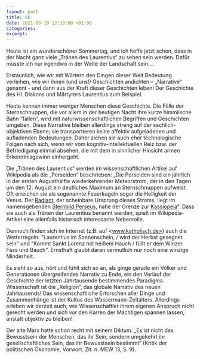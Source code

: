 ```yaml
---
layout: post
title: 66
date: 2021-08-10 12:18:00 +01:00
categories: 
excerpt: 
---
```


Heute ist ein wunderschöner Sommertag, und ich hoffe jetzt schon, dass in der Nacht ganz viele „Tränen des Laurentius“ zu sehen sein werden. Dafür müsste ich nur irgendwo in der Weite der Landschaft sein....

Erstaunlich, wie wir mit Wörtern den Dingen dieser Welt Bedeutung verleihen, wie wir ihnen (und uns!) Geschichten andichten – „Narrative“ genannt - und dann aus der Kraft dieser Geschichten leben! Der Geschichte des Hl. Diakons und Märtyrers Laurentius zum Beispiel.

Heute kennen immer weniger Menschen diese Geschichte. Die Fülle der Sternschnuppen, die vor allem in der heutigen Nacht ihre kurze himmlische Bahn “fallen“, wird mit naturwissenschaftlichen Begriffen und Geschichten umgeben. Diese Narrative bleiben allerdings streng auf der sachlich-objektiven Ebene; sie transportieren keine affektiv aufgeladenen und aufladenden Bedeutungen. Daher ziehen sie auch eher technologische Folgen nach sich, wenn wir vom kognitiv-intellektuellen Reiz bzw. der Befriedigung einmal absehen, die mit dem in sinnlicher Hinsicht armen Erkenntnisgewinn einhergeht.

Die „Tränen des Laurentius“ werden im wissenschaftlichen Artikel auf Wikipedia als die „Perseiden“ beschrieben: „Die Perseiden sind ein jährlich in der ersten Augusthälfte wiederkehrender Meteorstrom, der in den Tagen um den 12. August ein deutliches Maximum an Sternschnuppen aufweist. Oft erreichen sie als sogenannte Feuerkugeln sogar die Helligkeit der Venus. Der [Radiant](https://de.wikipedia.org/wiki/Radiant_(Astronomie)), der scheinbare Ursprung dieses Stroms, liegt im namensgebenden [Sternbild Perseus](https://de.wikipedia.org/wiki/Sternbild), nahe der Grenze zur [Kassiopeia](https://de.wikipedia.org/wiki/Kassiopeia_(Sternbild))“. Dass sie auch als Tränen der Laurentius benannt werden, spielt im Wikipedia-Artikel eine allenfalls historisch interessante Nebenrolle.

Dennoch finden sich im Internet (z.B. auf <www.katholisch.de>) auch die Wetterregeln: "Laurentius im Sonnenschein, / wird der Herbst gesegnet sein" und "Kommt Sankt Lorenz mit heißem Hauch / füllt er dem Winzer Fass und Bauch". Ernsthaft glaubt daran vermutlich nur noch eine winzige Minderheit.

Es sieht so aus, hört und fühlt sich so an, als ginge gerade ein Völker und Generationen übergreifendes Narrativ zu Ende, ein den Verlauf der Geschichte der letzten Jahrtausende bestimmendes Paradigma. Wissenschaft ist die „Religion“, das globale Narrativ des neuen Jahrtausends! Das wissenschaftliche Erforschen aller Dinge und Zusammenhänge ist der Kultus des Wassermann-Zeitalters. Allerdings erleben wir derzeit auch, wie Wissenschaftler ihrem eigenen Anspruch nicht gerecht werden und sich vor den Karren der Mächtigen spannen lassen, anstatt objektiv zu bleiben!

Der alte Marx hatte schon recht mit seinem Diktum: „Es ist nicht das Bewusstsein der Menschen, das ihr Sein, sondern umgekehrt ihr gesellschaftliches Sein, das ihr Bewusstsein bestimmt“ (Kritik der politischen Ökonomie, Vorwort. Zit. n. MEW 13, S. 9).
